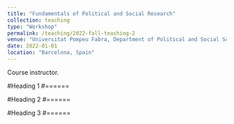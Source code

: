 ```yaml
---
title: "Fundamentals of Political and Social Research"
collection: teaching
type: "Workshop"
permalink: /teaching/2022-fall-teaching-2
venue: "Universitat Pompeu Fabra, Department of Political and Social Sciences"
date: 2022-01-01
location: "Barcelona, Spain"
---
```


Course instructor.

#Heading 1
#======

#Heading 2
#======

#Heading 3
#======
